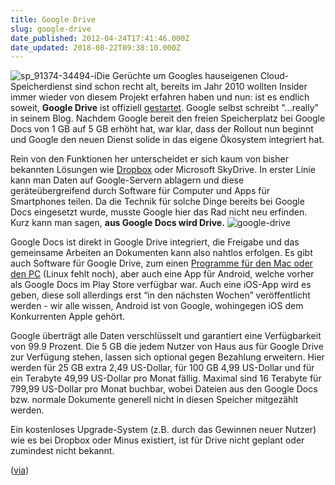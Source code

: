 ```yaml
---
title: Google Drive
slug: google-drive
date_published: 2012-04-24T17:41:46.000Z
date_updated: 2018-08-22T09:38:10.000Z
---
```


![sp_91374-34494-i](//picdump.thafaker.de/2012/04/sp_91374-34494-i-125x125.png)Die Gerüchte um Googles hauseigenen Cloud-Speicherdienst sind schon recht alt, bereits im Jahr 2010 wollten Insider immer wieder von diesem Projekt erfahren haben und nun: ist es endlich soweit, **Google Drive** ist offiziell [gestartet](http://googleblog.blogspot.com/2012/04/introducing-google-drive-yes-really.html). Google selbst schreibt "...really" in seinem Blog. Nachdem Google bereit den freien Speicherplatz bei Google Docs von 1 GB auf 5 GB erhöht hat, war klar, dass der Rollout nun beginnt und Google den neuen Dienst solide in das eigene Ökosystem integriert hat.

Rein von den Funktionen her unterscheidet er sich kaum von bisher bekannten Lösungen wie [Dropbox](__GHOST_URL__/dropbox-jetzt-mit-facebook-integration/) oder Microsoft SkyDrive. In erster Linie kann man Daten auf Google-Servern ablagern und diese geräteübergreifend durch Software für Computer und Apps für Smartphones teilen. Da die Technik für solche Dinge bereits bei Google Docs eingesetzt wurde, musste Google hier das Rad nicht neu erfinden. Kurz kann man sagen, **aus Google Docs wird Drive.**
![google-drive](//picdump.thafaker.de/2012/04/google-drive-580x268.jpg)

Google Docs ist direkt in Google Drive integriert, die Freigabe und das gemeinsame Arbeiten an Dokumenten kann also nahtlos erfolgen. Es gibt auch Software für Google Drive, zum einen [Programme für den Mac oder den PC](https://tools.google.com/dlpage/drive?pli=1#eula) (Linux fehlt noch), aber auch eine App für Android, welche vorher als Google Docs im Play Store verfügbar war. Auch eine iOS-App wird es geben, diese soll allerdings erst “in den nächsten Wochen” veröffentlicht werden - wir alle wissen, Android ist von Google, wohingegen iOS dem Konkurrenten Apple gehört.

Google überträgt alle Daten verschlüsselt und garantiert eine Verfügbarkeit von 99.9 Prozent. Die 5 GB die jedem Nutzer von Haus aus für Google Drive zur Verfügung stehen, lassen sich optional gegen Bezahlung erweitern. Hier werden für 25 GB extra 2,49 US-Dollar, für 100 GB 4,99 US-Dollar und für ein Terabyte 49,99 US-Dollar pro Monat fällig. Maximal sind 16 Terabyte für 799,99 US-Dollar pro Monat buchbar, wobei Dateien aus den Google Docs bzw. normale Dokumente generell nicht in diesen Speicher mitgezählt werden.

Ein kostenloses Upgrade-System (z.B. durch das Gewinnen neuer Nutzer) wie es bei Dropbox oder Minus existiert, ist für Drive nicht geplant oder zumindest nicht bekannt.

([via](http://www.mobiflip.de/google-drive/))
